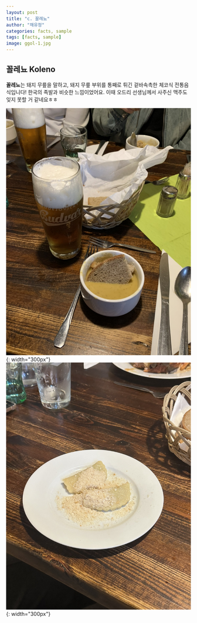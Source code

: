 ```yaml
---
layout: post
title: "c. 꼴레뇨"
author: "채유정"
categories: facts, sample
tags: [facts, sample]
image: ggol-1.jpg
---
```


## 꼴레뇨 Koleno

**꼴레뇨**는 돼지 무릎을 말하고, 돼지 무릎 부위를 통째로 튀긴 겉바속촉한 체코식 전통음식입니다! 한국의 족발과 비슷한 느낌이었어요. 이때 오드리 선생님께서 사주신 맥주도 잊지 못할 거 같네요ㅎㅎ

![이미지](/assets/img/ggol-2.jpg "꼴레뇨"){: width="300px"}
![이미지](/assets/img/ggol-3.jpg "꼴레뇨"){: width="300px"}
